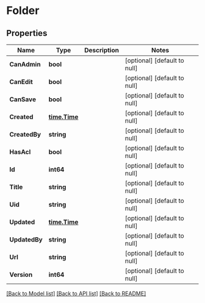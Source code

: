 # Folder

## Properties
Name | Type | Description | Notes
------------ | ------------- | ------------- | -------------
**CanAdmin** | **bool** |  | [optional] [default to null]
**CanEdit** | **bool** |  | [optional] [default to null]
**CanSave** | **bool** |  | [optional] [default to null]
**Created** | [**time.Time**](time.Time.md) |  | [optional] [default to null]
**CreatedBy** | **string** |  | [optional] [default to null]
**HasAcl** | **bool** |  | [optional] [default to null]
**Id** | **int64** |  | [optional] [default to null]
**Title** | **string** |  | [optional] [default to null]
**Uid** | **string** |  | [optional] [default to null]
**Updated** | [**time.Time**](time.Time.md) |  | [optional] [default to null]
**UpdatedBy** | **string** |  | [optional] [default to null]
**Url** | **string** |  | [optional] [default to null]
**Version** | **int64** |  | [optional] [default to null]

[[Back to Model list]](../README.md#documentation-for-models) [[Back to API list]](../README.md#documentation-for-api-endpoints) [[Back to README]](../README.md)


